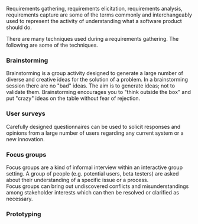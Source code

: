 <seg Prerview>Requirements gathering, requirements elicitation, requirements analysis, 
requirements capture are some of the terms commonly and interchangeably used to represent the activity 
of understanding what a software product should do.</seg>

There are many techniques used during a requirements gathering. The following are some of the techniques.

### Brainstorming  
Brainstorming is a group activity designed to generate a large number of diverse and creative ideas for the solution 
of a problem. In a brainstorming session there are no "bad" ideas. 
The aim is to generate ideas; not to validate them. Brainstorming encourages you to "think outside the box" and 
put "crazy" ideas on the table without fear of rejection.

### User surveys
Carefully designed questionnaires can be used to solicit responses and opinions from a large number of users regarding 
any current system or a new innovation.

### Focus groups  
Focus groups are a kind of informal interview within an interactive group setting. A group of people 
(e.g. potential users, beta testers) are asked about their understanding of a specific issue or a process.  
Focus groups can bring out undiscovered conflicts and misunderstandings among stakeholder interests which can then be 
resolved or clarified as necessary.  

### Prototyping
<include Prototyping.md level="3">